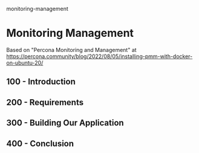 monitoring-management
# Monitoring Management

Based on "Percona Monitoring and Management" at https://percona.community/blog/2022/08/05/installing-pmm-with-docker-on-ubuntu-20/

## 100 - Introduction

## 200 - Requirements

## 300 - Building Our Application

## 400 - Conclusion
